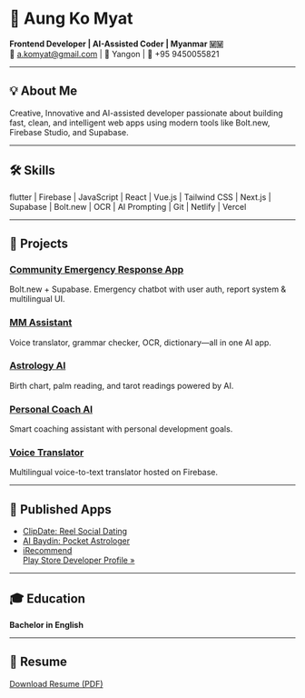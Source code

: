 
# 👋 Aung Ko Myat

**Frontend Developer | AI-Assisted Coder | Myanmar 🇲🇲**  
📧 a.komyat@gmail.com | 📍 Yangon | 📱 +95 9450055821  

---

## 💡 About Me

Creative, Innovative and AI-assisted developer passionate about building fast, clean, and intelligent web apps using modern tools like Bolt.new, Firebase Studio, and Supabase. 

---

## 🛠 Skills

flutter | Firebase | JavaScript | React | Vue.js | Tailwind CSS | Next.js | Supabase | Bolt.new | OCR | AI Prompting | Git | Netlify | Vercel

---

## 🚀 Projects

### [Community Emergency Response App](https://helpmyanmar.online/)
Bolt.new + Supabase. Emergency chatbot with user auth, report system & multilingual UI.

### [MM Assistant](https://mmassistant.netlify.app/)
Voice translator, grammar checker, OCR, dictionary—all in one AI app.

### [Astrology AI](https://astroloai.netlify.app/)
Birth chart, palm reading, and tarot readings powered by AI.

### [Personal Coach AI](https://personal-coach.netlify.app/)
Smart coaching assistant with personal development goals.

### [Voice Translator](https://mmtranslate.netlify.app/)
Multilingual voice-to-text translator hosted on Firebase.

---

## 📱 Published Apps

- [ClipDate: Reel Social Dating](https://play.google.com/store/apps/details?id=clipdate.me)  
- [AI Baydin: Pocket Astrologer](https://play.google.com/store/apps/details?id=aibaydin.app)  
- [iRecommend](https://play.google.com/store/apps/details?id=com.irecommend.app)  
[Play Store Developer Profile »](https://play.google.com/store/apps/dev?id=6960987869456668635&hl=en_SG)

---

## 🎓 Education

**Bachelor in English**

---

## 📄 Resume

[Download Resume (PDF)](Aung_Ko_Myat_Resume.pdf)
